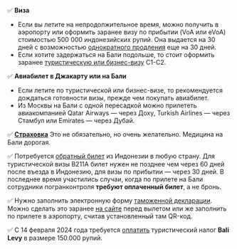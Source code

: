 ✅ **Виза**  
- Если вы летите на непродолжительное время, можно получить в аэропорту или оформить заранее визу по прибытии (VoA или eVoA) стоимостью 500 000 индонезийских рупий. Она выдается на 30 дней с возможностью [однократного продления](https://baliforum.ru/p/prodlenie-vizy-po-pribytii-voa-visa-on-arrival-na-bali) еще на 30 дней.  
- Если хотите задержаться на Бали подольше, то стоит оформить заранее [туристическую или бизнес-визу](https://legalindonesia.id/ru/) С1-С2.  

✅ **Авиабилет в Джакарту или на Бали**
- Если летите по туристической или бизнес-визе, то рекомендуется дождаться готовности визы, прежде чем покупать авиабилет.
- Из Москвы на Бали с одной пересадкой можно прилететь авиакомпанией Qatar Airways — через Доху, Turkish Airlines — через Стамбул или Emirates — через Дубай.   

✅ [**Страховка**](https://www.cherehapa.ru/?partnerId=1196&country%5B0%5D=indonesia)
Это не обязательно, но очень желательно. Медицина на Бали дорогая.  

✅ Потребуется [обратный билет](https://kupitrip.online/ref_link/54ddb117500076bed8798d90a2d3b520) из Индонезии в любую страну. Для туристической визы B211A билет нужен не позднее чем через 60 дней после въезда в Индонезию, для визы по прибытии — через 30 дней. В последнее время участились случаи, когда по прилете на Бали сотрудники погранконтроля **требуют оплаченный билет**, а не бронь.  

✅ Нужно заполнить электронную форму [таможенной декларации](https://baliforum.ru/p/tamozhnya-na-bali-tamozhennye-pravila-chto-mozhno-provozit-na-bali). Можно сделать это заранее [на сайте](https://bcngurahrai.beacukai.go.id/ecd/?h=beranda) перед вылетом или же заполнить по прилете в аэропорту, считав установленный там QR-код.

✅ С 14 февраля 2024 года требуется [оплатить](https://lovebali.baliprov.go.id/) туристический налог **Bali Levy** в размере 150.000 рупий.